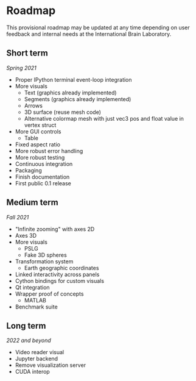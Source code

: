 # Roadmap

This provisional roadmap may be updated at any time depending on user feedback and internal needs at the International Brain Laboratory.

## Short term

*Spring 2021*

* Proper IPython terminal event-loop integration
* More visuals
    * Text (graphics already implemented)
    * Segments (graphics already implemented)
    * Arrows
    * 3D surface (reuse mesh code)
    * Alternative colormap mesh with just vec3 pos and float value in vertex struct
* More GUI controls
    * Table
* Fixed aspect ratio
* More robust error handling
* More robust testing
* Continuous integration
* Packaging
* Finish documentation
* First public 0.1 release


## Medium term

*Fall 2021*

* "Infinite zooming" with axes 2D
* Axes 3D
* More visuals
    * PSLG
    * Fake 3D spheres
* Transformation system
    * Earth geographic coordinates
* Linked interactivity across panels
* Cython bindings for custom visuals
* Qt integration
* Wrapper proof of concepts
    * MATLAB
* Benchmark suite


## Long term

*2022 and beyond*

* Video reader visual
* Jupyter backend
* Remove visualization server
* CUDA interop
